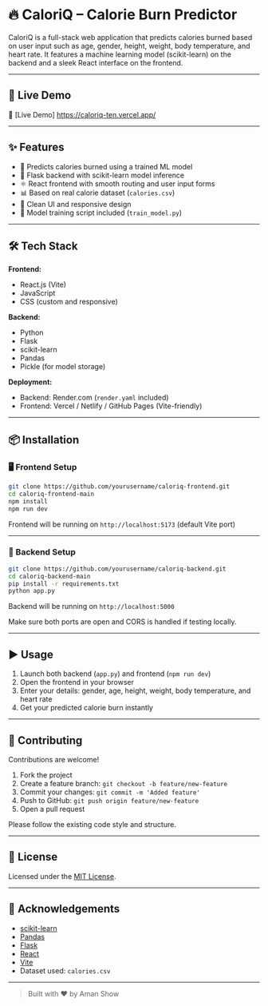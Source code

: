 # 🔥 CaloriQ – Calorie Burn Predictor

CaloriQ is a full-stack web application that predicts calories burned based on user input such as age, gender, height, weight, body temperature, and heart rate. It features a machine learning model (scikit-learn) on the backend and a sleek React interface on the frontend.

---

## 🚀 Live Demo 

 🔗 [Live Demo]   https://caloriq-ten.vercel.app/

---

## ✨ Features

- 🔮 Predicts calories burned using a trained ML model
- 🧠 Flask backend with scikit-learn model inference
- ⚛️ React frontend with smooth routing and user input forms
- 📊 Based on real calorie dataset (`calories.csv`)
- 🎯 Clean UI and responsive design
- 🧪 Model training script included (`train_model.py`)

---

## 🛠️ Tech Stack

**Frontend:**
- React.js (Vite)
- JavaScript
- CSS (custom and responsive)

**Backend:**
- Python
- Flask
- scikit-learn
- Pandas
- Pickle (for model storage)

**Deployment:**
- Backend: Render.com (`render.yaml` included)
- Frontend: Vercel / Netlify / GitHub Pages (Vite-friendly)

---

## 📦 Installation

### 🖥️ Frontend Setup

```bash
git clone https://github.com/yourusername/caloriq-frontend.git
cd caloriq-frontend-main
npm install
npm run dev
````

Frontend will be running on `http://localhost:5173` (default Vite port)

---

### 🧠 Backend Setup

```bash
git clone https://github.com/yourusername/caloriq-backend.git
cd caloriq-backend-main
pip install -r requirements.txt
python app.py
```

Backend will be running on `http://localhost:5000`

Make sure both ports are open and CORS is handled if testing locally.

---

## ▶️ Usage

1. Launch both backend (`app.py`) and frontend (`npm run dev`)
2. Open the frontend in your browser
3. Enter your details: gender, age, height, weight, body temperature, and heart rate
4. Get your predicted calorie burn instantly

---

## 🤝 Contributing

Contributions are welcome!

1. Fork the project
2. Create a feature branch: `git checkout -b feature/new-feature`
3. Commit your changes: `git commit -m 'Added feature'`
4. Push to GitHub: `git push origin feature/new-feature`
5. Open a pull request

Please follow the existing code style and structure.

---

## 📄 License

Licensed under the [MIT License](LICENSE).

---

## 🙏 Acknowledgements

* [scikit-learn](https://scikit-learn.org/)
* [Pandas](https://pandas.pydata.org/)
* [Flask](https://flask.palletsprojects.com/)
* [React](https://reactjs.org/)
* [Vite](https://vitejs.dev/)
* Dataset used: `calories.csv`

---

> Built with ❤️ by Aman Show
